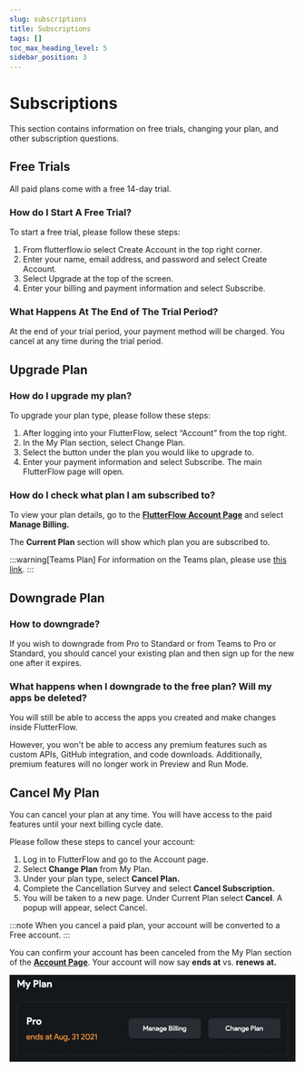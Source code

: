 ```yaml
---
slug: subscriptions
title: Subscriptions
tags: []
toc_max_heading_level: 5
sidebar_position: 3
---
```



# Subscriptions
This section contains information on free trials, changing your plan, and other subscription questions.

## Free Trials
All paid plans come with a free 14-day trial.

### How do I Start A Free Trial?
To start a free trial, please follow these steps:

1. From flutterflow.io select Create Account in the top right corner. 
2. Enter your name, email address, and password and select Create Account. 
3. Select Upgrade at the top of the screen. 
4. Enter your billing and payment information and select Subscribe.

### What Happens At The End of The Trial Period?
At the end of your trial period, your payment method will be charged. You cancel at any time during the trial period.


## Upgrade Plan



### How do I upgrade my plan?
To upgrade your plan type, please follow these steps:

1. After logging into your FlutterFlow, select “Account” from the top right. 
2. In the My Plan section, select Change Plan. 
3. Select the button under the plan you would like to upgrade to. 
4. Enter your payment information and select Subscribe. The main FlutterFlow page will open.

### How do I check what plan I am subscribed to?
To view your plan details, go to the [**FlutterFlow Account Page**](https://app.flutterflow.io/account) and select **Manage Billing.**

The **Current Plan** section will show which plan you are subscribed to.

:::warning[Teams Plan]
For information on the Teams plan, please use [this link](subscriptions/flutterflow-for-teams).
:::


## Downgrade Plan
### How to downgrade?
If you wish to downgrade from Pro to Standard or from Teams to Pro or Standard, you should cancel your existing plan and then sign up for the new one after it expires.

### What happens when I downgrade to the free plan? Will my apps be deleted?
You will still be able to access the apps you created and make changes inside FlutterFlow.

However, you won't be able to access any premium features such as custom APIs, GitHub integration, and code downloads. Additionally, premium features will no longer work in Preview and Run Mode.


## Cancel My Plan
You can cancel your plan at any time. You will have access to the paid features until your next billing cycle date.

Please follow these steps to cancel your account:

1. Log in to FlutterFlow and go to the Account page. 
2. Select **Change Plan** from My Plan. 
3. Under your plan type, select **Cancel Plan.** 
4. Complete the Cancellation Survey and select **Cancel Subscription.** 
5. You will be taken to a new page. Under Current Plan select **Cancel**. A popup will appear, select Cancel.

:::note
When you cancel a paid plan, your account will be converted to a Free account.
:::

You can confirm your account has been canceled from the My Plan section of the **[Account Page](https://app.flutterflow.io/account)**. Your account will now say **ends at** vs. **renews at.**

![img_3.png](..%2Fimgs%2Fimg_3.png)

